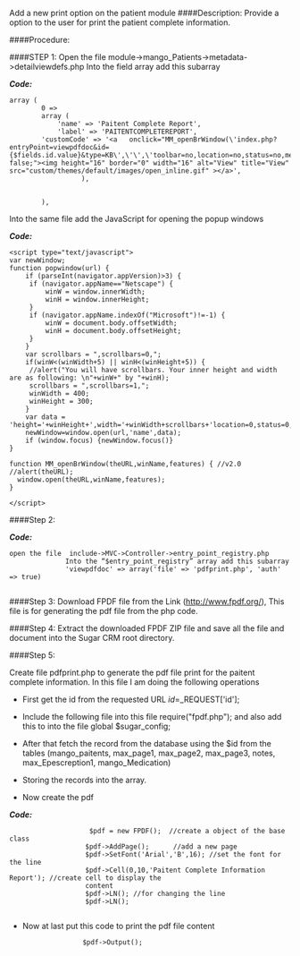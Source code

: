 Add a new print option on the patient module 
####Description:
Provide a option to the user for print the patient complete information.

####Procedure:

####STEP 1: 
Open the file  module->mango_Patients->metadata->detailviewdefs.php Into the field array add this subarray

**_Code:_**

```
array (
      	0 =>
      	array (
        	'name' => 'Paitent Complete Report',
        	'label' => 'PAITENTCOMPLETEREPORT',
     	'customCode' => '<a   onclick="MM_openBrWindow(\'index.php?entryPoint=viewpdfdoc&id={$fields.id.value}&type=KB\',\'\',\'toolbar=no,location=no,status=no,menubar=yes,scrollbars=yes,resizable=yes,width=800,height=400,top=200,left=400\');return false;"><img height="16" border="0" width="16" alt="View" title="View" src="custom/themes/default/images/open_inline.gif" ></a>',
      	          ),
     	 
   		 
    	),

```

Into the same file add the JavaScript for opening the popup windows

**_Code:_**

```
<script type="text/javascript">
var newWindow;
function popwindow(url) {
    if (parseInt(navigator.appVersion)>3) {
   	 if (navigator.appName=="Netscape") {
   		 winW = window.innerWidth;
   		 winH = window.innerHeight;
   	 }
   	 if (navigator.appName.indexOf("Microsoft")!=-1) {
   		 winW = document.body.offsetWidth;
   		 winH = document.body.offsetHeight;
   	 }
    }
    var scrollbars = ",scrollbars=0,";
    if(winW<(winWidth+5) || winH<(winHeight+5)) {
   	 //alert("You will have scrollbars. Your inner height and width are as following: \n"+winW+" by "+winH);
   	 scrollbars = ",scrollbars=1,";
   	 winWidth = 400;
   	 winHeight = 300;
    }
    var data = 'height='+winHeight+',width='+winWidth+scrollbars+'location=0,status=0,directories=0,toolbar=0,menubar=0,resizable=1';
    newWindow=window.open(url,'name',data);
    if (window.focus) {newWindow.focus()}
}

function MM_openBrWindow(theURL,winName,features) { //v2.0
//alert(theURL);
  window.open(theURL,winName,features);
}

</script>

```

####Step 2:

**_Code:_**

```
open the file  include->MVC->Controller->entry_point_registry.php
              Into the “$entry_point_registry” array add this subarray
              'viewpdfdoc' => array('file' => 'pdfprint.php', 'auth' => true)
              
```

####Step 3:
Download FPDF file from the Link (http://www.fpdf.org/), This file is for generating the pdf file from the php code.

####Step 4:
Extract the downloaded FPDF ZIP file and save all the file and document into the Sugar CRM  root directory.

####Step 5:

Create file pdfprint.php  to generate the pdf file print for the paitent complete information.
In this file I am doing the following operations 
* First get the id from the requested URL
             $id=$_REQUEST['id'];
* Include the following file into this file
                  require("fpdf.php");
              and also add this to into the file
                 global $sugar_config;            

* After that fetch the record from the database using the $id from the tables (mango_paitents, max_page1, max_page2, max_page3, notes, max_Epescreption1, mango_Medication)<br />
* Storing the records into the array.<br />
* Now create the pdf<br />

**_Code:_**

```
                    $pdf = new FPDF();  //create a object of the base class
                   $pdf->AddPage();      //add a new page
                   $pdf->SetFont('Arial','B',16); //set the font for the line
                   $pdf->Cell(0,10,'Paitent Complete Information Report'); //create cell to display the 
                   content
                   $pdf->LN(); //for changing the line
                   $pdf->LN();
                   
```

* Now at last put this code to print the pdf file content

                     $pdf->Output();
